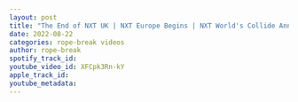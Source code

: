 ```yaml
---
layout: post
title: "The End of NXT UK | NXT Europe Begins | NXT World's Collide Announced | NXT UK Highlights"
date: 2022-08-22
categories: rope-break videos
author: rope-break
spotify_track_id: 
youtube_video_id: XFCpk3Rn-kY
apple_track_id: 
youtube_metadata: 
---
```

